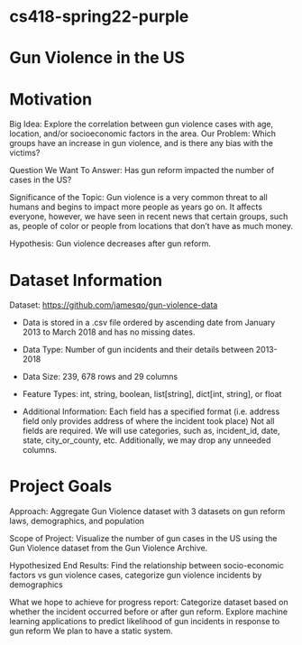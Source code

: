 # cs418-spring22-purple


# Gun Violence in the US
# Motivation

Big Idea: Explore the correlation between gun violence cases with age, location, and/or socioeconomic factors in the area.
Our Problem: Which groups have an increase in gun violence, and is there any bias with the victims?

Question We Want To Answer: Has gun reform impacted the number of cases in the US?


Significance of the Topic: Gun violence is a very common threat to all humans and begins to impact more people as years go on. It affects everyone, however, we have seen in recent news that certain groups, such as, people of color or people from locations that don’t have as much money.

Hypothesis: Gun violence decreases after gun reform.


# Dataset Information
Dataset: https://github.com/jamesqo/gun-violence-data

- Data is stored in a .csv file ordered by ascending date from January 2013 to March 2018 and has no missing dates.
- Data Type: Number of gun incidents and their details between 2013-2018
- Data Size:  239, 678 rows and 29 columns
- Feature Types: int, string, boolean, list[string], dict[int, string], or float

- Additional Information:
    Each field has a specified format (i.e. address field only provides address of where the incident took place)
    Not all fields are required. We will use categories, such as, incident_id, date, state, city_or_county, etc. Additionally, we may drop any unneeded columns.

# Project Goals
Approach: Aggregate Gun Violence dataset with 3 datasets on gun reform laws, demographics, and population

Scope of Project: Visualize the number of gun cases in the US using the Gun Violence dataset from the Gun Violence Archive.

Hypothesized End Results: Find the relationship between socio-economic factors vs gun violence cases, categorize gun violence incidents by demographics

What we hope to achieve for progress report: Categorize dataset based on whether the incident occurred before or after gun reform. Explore machine learning applications to predict likelihood of gun incidents in response to gun reform
We plan to have a static system.


